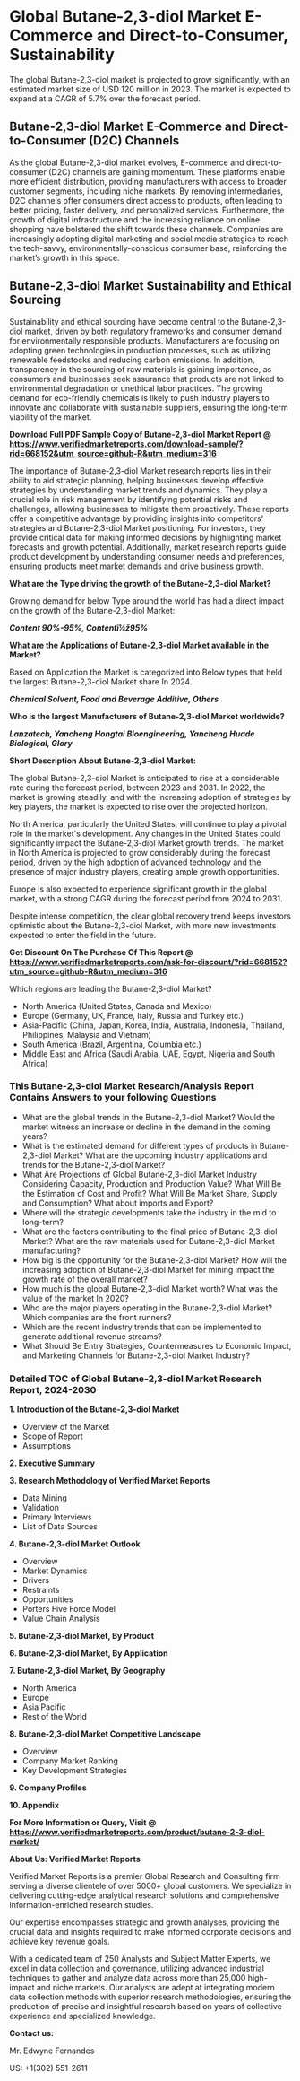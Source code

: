 <h1>Global Butane-2,3-diol Market E-Commerce and Direct-to-Consumer, Sustainability</h1><p class=""><p>The global Butane-2,3-diol market is projected to grow significantly, with an estimated market size of USD 120 million in 2023. The market is expected to expand at a CAGR of 5.7% over the forecast period.</p><h2>Butane-2,3-diol Market E-Commerce and Direct-to-Consumer (D2C) Channels</h2><p>As the global Butane-2,3-diol market evolves, E-commerce and direct-to-consumer (D2C) channels are gaining momentum. These platforms enable more efficient distribution, providing manufacturers with access to broader customer segments, including niche markets. By removing intermediaries, D2C channels offer consumers direct access to products, often leading to better pricing, faster delivery, and personalized services. Furthermore, the growth of digital infrastructure and the increasing reliance on online shopping have bolstered the shift towards these channels. Companies are increasingly adopting digital marketing and social media strategies to reach the tech-savvy, environmentally-conscious consumer base, reinforcing the market’s growth in this space.</p><h2>Butane-2,3-diol Market Sustainability and Ethical Sourcing</h2><p>Sustainability and ethical sourcing have become central to the Butane-2,3-diol market, driven by both regulatory frameworks and consumer demand for environmentally responsible products. Manufacturers are focusing on adopting green technologies in production processes, such as utilizing renewable feedstocks and reducing carbon emissions. In addition, transparency in the sourcing of raw materials is gaining importance, as consumers and businesses seek assurance that products are not linked to environmental degradation or unethical labor practices. The growing demand for eco-friendly chemicals is likely to push industry players to innovate and collaborate with sustainable suppliers, ensuring the long-term viability of the market.</p></p><p class=""><strong>Download Full PDF Sample Copy of Butane-2,3-diol Market Report @ <a href="https://www.verifiedmarketreports.com/download-sample/?rid=668152&utm_source=github-R&utm_medium=316" target="_blank">https://www.verifiedmarketreports.com/download-sample/?rid=668152&utm_source=github-R&utm_medium=316</a></strong></p><p>The importance of&nbsp;Butane-2,3-diol Market research reports lies in their ability to aid strategic planning, helping businesses develop effective strategies by understanding market trends and dynamics. They play a crucial role in risk management by identifying potential risks and challenges, allowing businesses to mitigate them proactively. These reports offer a competitive advantage by providing insights into competitors' strategies and Butane-2,3-diol Market positioning. For investors, they provide critical data for making informed decisions by highlighting market forecasts and growth potential. Additionally, market research reports guide product development by understanding consumer needs and preferences, ensuring products meet market demands and drive business growth.</p><p><strong>What are the&nbsp;Type driving the growth of the Butane-2,3-diol Market?</strong></p><p id="" class="">Growing demand for below Type around the world has had a direct impact on the growth of the Butane-2,3-diol Market:</p><p class=""><em><strong>Content 90%-95%, Contentï¼ž95%</strong></em></p><p class=""><strong>What are the&nbsp;Applications&nbsp;of Butane-2,3-diol Market available in the Market?</strong></p><p id="" class="">Based on Application the Market is categorized into Below types that held the largest Butane-2,3-diol Market share In 2024.</p><p class=""><em><strong>Chemical Solvent, Food and Beverage Additive, Others</strong></em></p><p class=""><strong>Who is the largest Manufacturers of Butane-2,3-diol Market worldwide?</strong></p><p><em><strong>Lanzatech, Yancheng Hongtai Bioengineering, Yancheng Huade Biological, Glory</strong></em></p><p id="" class=""><strong>Short Description About Butane-2,3-diol Market:</strong></p><p>The global Butane-2,3-diol Market is anticipated to rise at a considerable rate during the forecast period, between 2023 and 2031. In 2022, the market is growing steadily, and with the increasing adoption of strategies by key players, the market is expected to rise over the projected horizon.</p><p>North America, particularly the United States, will continue to play a pivotal role in the market's development. Any changes in the United States could significantly impact the Butane-2,3-diol Market growth trends. The market in North America is projected to grow considerably during the forecast period, driven by the high adoption of advanced technology and the presence of major industry players, creating ample growth opportunities.</p><p>Europe is also expected to experience significant growth in the global market, with a strong CAGR during the forecast period from 2024 to 2031.</p><p>Despite intense competition, the clear global recovery trend keeps investors optimistic about the Butane-2,3-diol Market, with more new investments expected to enter the field in the future.</p><p id="" class=""><strong>Get Discount On The Purchase Of This Report @ <a href="https://www.verifiedmarketreports.com/ask-for-discount/?rid=668152?utm_source=github-R&utm_medium=316" target="_blank">https://www.verifiedmarketreports.com/ask-for-discount/?rid=668152?utm_source=github-R&utm_medium=316</a></strong></p><p class="">Which regions are leading the Butane-2,3-diol Market?</p><ul><li>North America (United States, Canada and Mexico)</li><li>Europe (Germany, UK, France, Italy, Russia and Turkey etc.)</li><li>Asia-Pacific (China, Japan, Korea, India, Australia, Indonesia, Thailand, Philippines, Malaysia and Vietnam)</li><li>South America (Brazil, Argentina, Columbia etc.)</li><li>Middle East and Africa (Saudi Arabia, UAE, Egypt, Nigeria and South Africa)</li></ul><h3 id="" class="">This Butane-2,3-diol Market Research/Analysis Report Contains Answers to your following Questions</h3><ul><li>What are the global trends in the Butane-2,3-diol Market? Would the market witness an increase or decline in the demand in the coming years?</li><li>What is the estimated demand for different types of products in Butane-2,3-diol Market? What are the upcoming industry applications and trends for the Butane-2,3-diol Market?</li><li>What Are Projections of Global Butane-2,3-diol Market Industry Considering Capacity, Production and Production Value? What Will Be the Estimation of Cost and Profit? What Will Be Market Share, Supply and Consumption? What about imports and Export?</li><li>Where will the strategic developments take the industry in the mid to long-term?</li><li>What are the factors contributing to the final price of Butane-2,3-diol Market? What are the raw materials used for Butane-2,3-diol Market manufacturing?</li><li>How big is the opportunity for the Butane-2,3-diol Market? How will the increasing adoption of Butane-2,3-diol Market for mining impact the growth rate of the overall market?</li><li>How much is the global Butane-2,3-diol Market worth? What was the value of the market In 2020?</li><li>Who are the major players operating in the Butane-2,3-diol Market? Which companies are the front runners?</li><li>Which are the recent industry trends that can be implemented to generate additional revenue streams?</li><li>What Should Be Entry Strategies, Countermeasures to Economic Impact, and Marketing Channels for Butane-2,3-diol Market Industry?</li></ul><h3 id="" class="">Detailed TOC of Global Butane-2,3-diol Market Research Report, 2024-2030</h3><p id="" class=""><strong>1. Introduction of the Butane-2,3-diol Market</strong></p><ul><li>Overview of the Market</li><li>Scope of Report</li><li>Assumptions</li></ul><p id="" class=""><strong>2. Executive Summary</strong></p><p id="" class=""><strong>3. Research Methodology of Verified Market Reports</strong></p><ul><li>Data Mining</li><li>Validation</li><li>Primary Interviews</li><li>List of Data Sources</li></ul><p id="" class=""><strong>4. Butane-2,3-diol Market Outlook</strong></p><ul><li>Overview</li><li>Market Dynamics</li><li>Drivers</li><li>Restraints</li><li>Opportunities</li><li>Porters Five Force Model</li><li>Value Chain Analysis</li></ul><p id="" class=""><strong>5. Butane-2,3-diol Market, By Product</strong></p><p id="" class=""><strong>6. Butane-2,3-diol Market, By Application</strong></p><p id="" class=""><strong>7. Butane-2,3-diol Market, By Geography</strong></p><ul><li>North America</li><li>Europe</li><li>Asia Pacific</li><li>Rest of the World</li></ul><p id="" class=""><strong>8. Butane-2,3-diol Market Competitive Landscape</strong></p><ul><li>Overview</li><li>Company Market Ranking</li><li>Key Development Strategies</li></ul><p id="" class=""><strong>9. Company Profiles</strong></p><p id="" class=""><strong>10. Appendix</strong></p><p id="" class=""><strong>For More Information or Query, Visit @ <a href="https://www.verifiedmarketreports.com/product/butane-2-3-diol-market/" target="_blank">https://www.verifiedmarketreports.com/product/butane-2-3-diol-market/</a></strong></p><p id="" class=""><strong>About Us: Verified Market Reports</strong></p><p id="" class="">Verified Market Reports is a premier Global Research and Consulting firm serving a diverse clientele of over 5000+ global customers. We specialize in delivering cutting-edge analytical research solutions and comprehensive information-enriched research studies.</p><p id="" class="">Our expertise encompasses strategic and growth analyses, providing the crucial data and insights required to make informed corporate decisions and achieve key revenue goals.</p><p id="" class="">With a dedicated team of 250 Analysts and Subject Matter Experts, we excel in data collection and governance, utilizing advanced industrial techniques to gather and analyze data across more than 25,000 high-impact and niche markets. Our analysts are adept at integrating modern data collection methods with superior research methodologies, ensuring the production of precise and insightful research based on years of collective experience and specialized knowledge.</p><p id="" class=""><strong>Contact us:</strong></p><p id="" class="">Mr. Edwyne Fernandes</p><p id="" class="">US: +1(302) 551-2611</p>